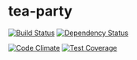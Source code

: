 tea-party
=====

[![Build Status](https://travis-ci.org/Ninevillage/tea-party.svg?branch=master)](https://travis-ci.org/Ninevillage/tea-party)
[![Dependency Status](https://gemnasium.com/Ninevillage/tea-party.svg)](https://gemnasium.com/Ninevillage/tea-party)

[![Code Climate](https://codeclimate.com/github/Ninevillage/tea-party/badges/gpa.svg)](https://codeclimate.com/github/Ninevillage/tea-party)
[![Test Coverage](https://codeclimate.com/github/Ninevillage/tea-party/badges/coverage.svg)](https://codeclimate.com/github/Ninevillage/tea-party)